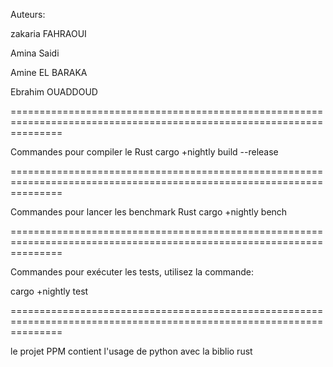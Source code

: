 Auteurs:

zakaria FAHRAOUI 

Amina Saidi

Amine EL BARAKA

Ebrahim OUADDOUD

=====================================================================================================================

Commandes pour compiler le Rust
cargo +nightly build --release


=====================================================================================================================


Commandes pour lancer les benchmark Rust
cargo +nightly bench


=====================================================================================================================


Commandes pour exécuter les tests, utilisez la commande:

cargo +nightly test

=====================================================================================================================

le projet PPM contient l'usage de python avec la biblio rust

